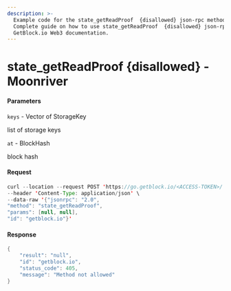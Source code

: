 ```yaml
---
description: >-
  Example code for the state_getReadProof  {disallowed} json-rpc method.
  Сomplete guide on how to use state_getReadProof  {disallowed} json-rpc in
  GetBlock.io Web3 documentation.
---
```


# state\_getReadProof {disallowed} - Moonriver

#### Parameters

`keys` - Vector of StorageKey

list of storage keys

`at` - BlockHash

block hash

#### Request

```java
curl --location --request POST 'https://go.getblock.io/<ACCESS-TOKEN>/' \
--header 'Content-Type: application/json' \
--data-raw '{"jsonrpc": "2.0",
"method": "state_getReadProof",
"params": [null, null],
"id": "getblock.io"}'
```

#### Response

```java
{
    "result": "null",
    "id": "getblock.io",
    "status_code": 405,
    "message": "Method not allowed"
}
```
